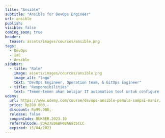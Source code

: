```yaml
---
title: "Ansible"
subtitle: "Ansible for DevOps Engineer"
url: ansible
publish: 
visible: false
coming_soon: true
header:
  teaser: assets/images/cources/ansible.png
tags:
  - DevOps
  - IaC
  - Ansible
sidebar:
  - title: "Role"
    image: assets/images/cources/ansible.png
    image_alt: "logo"
    text: "DevOps Engineer, Operation team, & GitOps Engineer"
  - title: "Responsibilities"
    text: "Temen-temen akan belajar IT automation tool untuk configure system, deploy software dan orchestrate more advance IT tasks seperti continues dpeloyment or zero downtime rolling update dan lain-lain."
udemy: 
  url: https://www.udemy.com/course/devops-ansible-pemula-sampai-mahir/
  price: Rp280.000,-
  discount: Rp99.000,-
  release: false
  couponCode: BUKBER.2023.10
  referralCode: 8DA27E06BF0BA6935CCC
  expired: 15/04/2023
---
```

